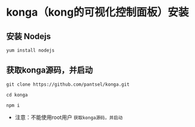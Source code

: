 # konga（kong的可视化控制面板）安装

## 安装 Nodejs

``` shell
yum install nodejs
```

## 获取konga源码，并启动

``` shell
git clone https://github.com/pantsel/konga.git

cd konga

npm i
```

* 注意：不能使用root用户 `获取konga源码，并启动`

